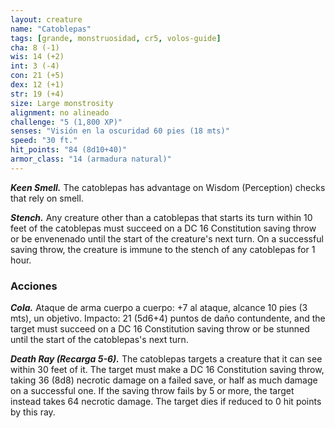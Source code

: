 ```yaml
---
layout: creature
name: "Catoblepas"
tags: [grande, monstruosidad, cr5, volos-guide]
cha: 8 (-1)
wis: 14 (+2)
int: 3 (-4)
con: 21 (+5)
dex: 12 (+1)
str: 19 (+4)
size: Large monstrosity
alignment: no alineado
challenge: "5 (1,800 XP)"
senses: "Visión en la oscuridad 60 pies (18 mts)"
speed: "30 ft."
hit_points: "84 (8d10+40)"
armor_class: "14 (armadura natural)"
---
```


***Keen Smell.*** The catoblepas has advantage on Wisdom (Perception) checks that rely on smell.

***Stench.*** Any creature other than a catoblepas that starts its turn within 10 feet of the catoblepas must succeed on a DC 16 Constitution saving throw or be envenenado until the start of the creature's next turn. On a successful saving throw, the creature is immune to the stench of any catoblepas for 1 hour.

### Acciones

***Cola.*** Ataque de arma cuerpo a cuerpo: +7 al ataque, alcance 10 pies (3 mts), un objetivo. Impacto: 21 (5d6+4) puntos de daño contundente, and the target must succeed on a DC 16 Constitution saving throw or be stunned until the start of the catoblepas's next turn.

***Death Ray (Recarga 5-6).*** The catoblepas targets a creature that it can see within 30 feet of it. The target must make a DC 16 Constitution saving throw, taking 36 (8d8) necrotic damage on a failed save, or half as much damage on a successful one. If the saving throw fails by 5 or more, the target instead takes 64 necrotic damage. The target dies if reduced to 0 hit points by this ray.